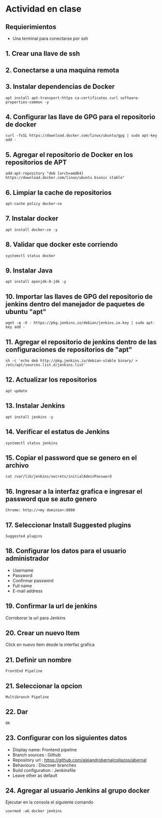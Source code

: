 # Actividad en clase

## Requierimientos

- Una terminal para conectarse por ssh

## 1. Crear una llave de ssh

## 2. Conectarse a una maquina remota

## 3. Instalar dependencias de Docker

```
apt install apt-transport-https ca-certificates curl software-properties-common -y
```

## 4. Configurar las llave de GPG para el repositorio de docker

```
curl -fsSL https://download.docker.com/linux/ubuntu/gpg | sudo apt-key add -
```

## 5. Agregar el repositorio de Docker en los repositorios de APT

```
add-apt-repository "deb [arch=amd64] https://download.docker.com/linux/ubuntu bionic stable"
```

## 6. Limpiar la cache de repositorios

```
apt-cache policy docker-ce
```

## 7. Instalar docker

```
apt install docker-ce -y
```

## 8. Validar que docker este corriendo

```
systemctl status docker
```

## 9. Instalar Java

```
apt install openjdk-8-jdk -y
```

## 10. Importar las llaves de GPG del repositorio de jenkins dentro del manejador de paquetes de ubuntu "apt"

```
wget -q -O - https://pkg.jenkins.io/debian/jenkins.io.key | sudo apt-key add -
```

## 11. Agregar el repositorio de jenkins dentro de las configuraciones de repositorios de "apt"

```
sh -c 'echo deb http://pkg.jenkins.io/debian-stable binary/ > /etc/apt/sources.list.d/jenkins.list'
```

## 12. Actualizar los repositorios

```
apt update
```

## 13. Instalar Jenkins

```
apt install jenkins -y
```

## 14. Verificar el estatus de Jenkins

```
systemctl status jenkins
```

## 15. Copiar el password que se genero en el archivo

```
cat /var/lib/jenkins/secrets/initialAdminPassword
```

## 16. Ingresar a la interfaz grafica e ingresar el password que se auto genero

```
Chrome: http://<my dominio>:8080
```

## 17. Seleccionar Install Suggested plugins

```
Suggested plugins
```

## 18. Configurar los datos para el usuario administrador

- Username
- Password
- Confirmar password
- Full name
- E-mail address

## 19. Confirmar la url de jenkins

Corroborar la url para Jenkins

## 20. Crear un nuevo Item

Click en nuevo item desde la interfaz grafica

## 21. Definir un nombre

```
FrontEnd Pipeline
```

## 21. Seleccionar la opcion

```
Multibranch Pipeline
```

## 22. Dar 

```
OK
```

## 23. Configurar con los siguientes datos

- Display name: Frontend pipeline
- Branch sources : Github
- Repository url : https://github.com/alejandrobernalcollazos/abernal
- Behaviours     : Discover branches
- Build configuration : Jenkinsfile
- Leave other as default 

## 24. Agregar al usuario Jenkins al grupo docker

Ejecutar en la consola el siguiente comando

```
usermod -aG docker jenkins
```

